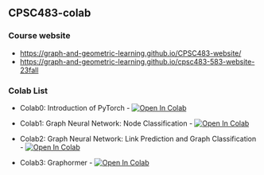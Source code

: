 ## CPSC483-colab

### Course website

* https://graph-and-geometric-learning.github.io/CPSC483-website/
* https://graph-and-geometric-learning.github.io/cpsc483-583-website-23fall



### Colab List

* Colab0: Introduction of PyTorch - [![Open In Colab](https://colab.research.google.com/assets/colab-badge.svg)](https://colab.research.google.com/github/Graph-and-Geometric-Learning/CPSC483-colab/blob/main/CPSC483_colab0.ipynb)

* Colab1: Graph Neural Network: Node Classification - [![Open In Colab](https://colab.research.google.com/assets/colab-badge.svg)](https://colab.research.google.com/github/Graph-and-Geometric-Learning/CPSC483-colab/blob/main/CPSC483_colab1.ipynb)

* Colab2: Graph Neural Network: Link Prediction and Graph Classification - [![Open In Colab](https://colab.research.google.com/assets/colab-badge.svg)](https://colab.research.google.com/github/Graph-and-Geometric-Learning/CPSC483-colab/blob/main/CPSC483_colab2.ipynb)

* Colab3: Graphormer - [![Open In Colab](https://colab.research.google.com/assets/colab-badge.svg)](https://colab.research.google.com/github/Graph-and-Geometric-Learning/CPSC483-colab/blob/main/CPSC483_colab3.ipynb)


